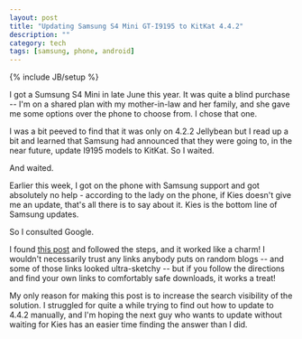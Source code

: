 ```yaml
---
layout: post
title: "Updating Samsung S4 Mini GT-I9195 to KitKat 4.4.2"
description: ""
category: tech
tags: [samsung, phone, android]
---
```

{% include JB/setup %}

I got a Sumsung S4 Mini in late June this year. It was quite a blind purchase -- I'm on a shared plan with my mother-in-law and her family, and she gave me some options over the phone to choose from. I chose that one.

I was a bit peeved to find that it was only on 4.2.2 Jellybean but I read up a bit and learned that Samsung had announced that they were going to, in the near future, update I9195 models to KitKat. So I waited.

And waited.

Earlier this week, I got on the phone with Samsung support and got absolutely no help - according to the lady on the phone, if Kies doesn't give me an update, that's all there is to say about it. Kies is the bottom line of Samsung updates. 

So I consulted Google.

I found [this post](http://syntocode.com/upgraded-samsung-galaxy-s4-mini-android-kitkat-442/) and followed the steps, and it worked like a charm! I wouldn't necessarily trust any links anybody puts on random blogs -- and some of those links looked ultra-sketchy -- but if you follow the directions and find your own links to comfortably safe downloads, it works a treat!

My only reason for making this post is to increase the search visibility of the solution. I struggled for quite a while trying to find out how to update to 4.4.2 manually, and I'm hoping the next guy who wants to update without waiting for Kies has an easier time finding the answer than I did.
